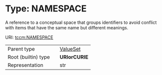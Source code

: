 
# Type: NAMESPACE


A reference to a conceptual space that groups identifiers to avoid conflict with items that have the same name but different meanings.

URI: [tccm:NAMESPACE](https://hotecosystem.org/tccm/NAMESPACE)

|  |  |  |
| --- | --- | --- |
| Parent type | | [ValueSet](types/ValueSet.md) |
| Root (builtin) type | | **URIorCURIE** |
| Representation | | str |
